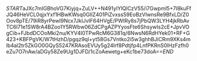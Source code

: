 $START$aJXc7mIGBhoVG7Kiyjq+ZuLV++N491ylYlQlCzV55/i7Gwpml5+7l8kuFfJQ46HeVCL0qjxYxf1HBwKWsq0GIIZ401PiZvxss59EoBzVlwnsRe9BfxLD/Z0Oov8pTE/79iR8yrPewI9Ncx7JklJvIF64HVgE/PWIRy8s7jPbQW3LYH4jkRbAvTC6l71e1SW8rA4BZoo1Y5RWbw06ZdCPgAZPYyosFte6ShsywIs2cE+JpvVOgCib+FJbdDCOoMki2nu/KYV4I0TPwRcM6G381q/6NwsN6RdHYek01+RF+G423+KBFPgVK/W7tHzhD/pgqz9ql+yt58Gs7Vntko2i5w3ghhBJiCRm9XKs4mlb4al2tr5ZkGO0GQyS5247KRAsoEVUy5g24lrf8Pdtjfp4LnfPKRnS0lHzFzfh0eZu7O7nAw/aDGy58Ze9Ug1DJFD/1cZoAewetg+eKc1be73doA==$END$